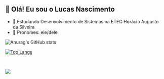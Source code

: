 ## :wave: Olá! Eu sou o Lucas Nascimento 
- :book: Estudando Desenvolvimento de Sistemas na ETEC Horácio Augusto da Silveira
- :man: Pronomes: ele/dele

![Anurag's GitHub stats](https://github-readme-stats.vercel.app/api?username=lucasns06&show_icons=true&bg_color=00000000)

[![Top Langs](https://github-readme-stats.vercel.app/api/top-langs/?username=lucasns06&bg_color=00000000)](https://github.com/lucasns06/github-readme-stats)

<br>

<a href="https://steamcommunity.com/id/Atrofy/" target="_blank"> <img src="https://img.shields.io/badge/Steam-000000?style=for-the-badge&logo=steam&logoColor=white">  </a>

